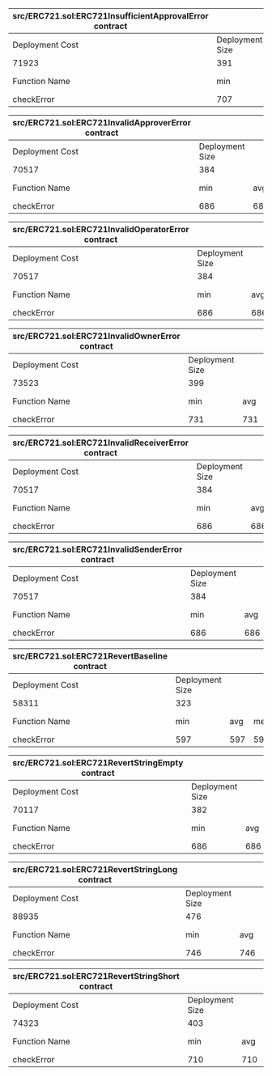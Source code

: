  
 
 
 
 
 
 
 
 
 
| src/ERC721.sol:ERC721InsufficientApprovalError contract |                 |     |        |     |         |
| --------------------------------------------------------|-----------------|-----|--------|-----|---------|
| Deployment Cost                                         | Deployment Size |     |        |     |         |
| 71923                                                   | 391             |     |        |     |         |
| Function Name                                           | min             | avg | median | max | # calls |
| checkError                                              | 707             | 707 | 707    | 707 | 1       |
 
 
| src/ERC721.sol:ERC721InvalidApproverError contract |                 |     |        |     |         |
| ---------------------------------------------------|-----------------|-----|--------|-----|---------|
| Deployment Cost                                    | Deployment Size |     |        |     |         |
| 70517                                              | 384             |     |        |     |         |
| Function Name                                      | min             | avg | median | max | # calls |
| checkError                                         | 686             | 686 | 686    | 686 | 1       |
 
 
| src/ERC721.sol:ERC721InvalidOperatorError contract |                 |     |        |     |         |
| ---------------------------------------------------|-----------------|-----|--------|-----|---------|
| Deployment Cost                                    | Deployment Size |     |        |     |         |
| 70517                                              | 384             |     |        |     |         |
| Function Name                                      | min             | avg | median | max | # calls |
| checkError                                         | 686             | 686 | 686    | 686 | 1       |
 
 
| src/ERC721.sol:ERC721InvalidOwnerError contract |                 |     |        |     |         |
| ------------------------------------------------|-----------------|-----|--------|-----|---------|
| Deployment Cost                                 | Deployment Size |     |        |     |         |
| 73523                                           | 399             |     |        |     |         |
| Function Name                                   | min             | avg | median | max | # calls |
| checkError                                      | 731             | 731 | 731    | 731 | 1       |
 
 
| src/ERC721.sol:ERC721InvalidReceiverError contract |                 |     |        |     |         |
| ---------------------------------------------------|-----------------|-----|--------|-----|---------|
| Deployment Cost                                    | Deployment Size |     |        |     |         |
| 70517                                              | 384             |     |        |     |         |
| Function Name                                      | min             | avg | median | max | # calls |
| checkError                                         | 686             | 686 | 686    | 686 | 1       |
 
 
| src/ERC721.sol:ERC721InvalidSenderError contract |                 |     |        |     |         |
| -------------------------------------------------|-----------------|-----|--------|-----|---------|
| Deployment Cost                                  | Deployment Size |     |        |     |         |
| 70517                                            | 384             |     |        |     |         |
| Function Name                                    | min             | avg | median | max | # calls |
| checkError                                       | 686             | 686 | 686    | 686 | 1       |
 
 
| src/ERC721.sol:ERC721RevertBaseline contract |                 |     |        |     |         |
| ---------------------------------------------|-----------------|-----|--------|-----|---------|
| Deployment Cost                              | Deployment Size |     |        |     |         |
| 58311                                        | 323             |     |        |     |         |
| Function Name                                | min             | avg | median | max | # calls |
| checkError                                   | 597             | 597 | 597    | 597 | 1       |
 
 
| src/ERC721.sol:ERC721RevertStringEmpty contract |                 |     |        |     |         |
| ------------------------------------------------|-----------------|-----|--------|-----|---------|
| Deployment Cost                                 | Deployment Size |     |        |     |         |
| 70117                                           | 382             |     |        |     |         |
| Function Name                                   | min             | avg | median | max | # calls |
| checkError                                      | 686             | 686 | 686    | 686 | 1       |
 
 
| src/ERC721.sol:ERC721RevertStringLong contract |                 |     |        |     |         |
| -----------------------------------------------|-----------------|-----|--------|-----|---------|
| Deployment Cost                                | Deployment Size |     |        |     |         |
| 88935                                          | 476             |     |        |     |         |
| Function Name                                  | min             | avg | median | max | # calls |
| checkError                                     | 746             | 746 | 746    | 746 | 1       |
 
 
| src/ERC721.sol:ERC721RevertStringShort contract |                 |     |        |     |         |
| ------------------------------------------------|-----------------|-----|--------|-----|---------|
| Deployment Cost                                 | Deployment Size |     |        |     |         |
| 74323                                           | 403             |     |        |     |         |
| Function Name                                   | min             | avg | median | max | # calls |
| checkError                                      | 710             | 710 | 710    | 710 | 1       |
 
 
 
